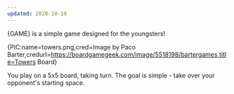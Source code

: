 ```yaml
---
updated: 2020-10-19
---
```


{GAME} is a simple game designed for the youngsters!

{PIC:name=towers.png,cred=Image by Paco Barter,credurl=https://boardgamegeek.com/image/5518198/bartergames,title=Towers Board}

You play on a 5x5 board, taking turn. The goal is simple - take over your opponent's starting space.
